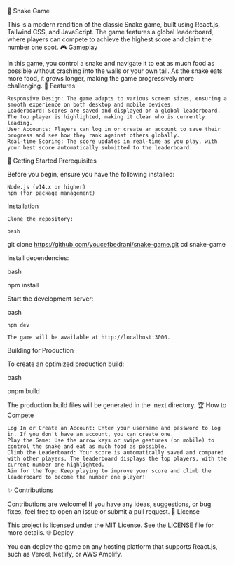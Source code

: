 🐍 Snake Game

This is a modern rendition of the classic Snake game, built using React.js, Tailwind CSS, and JavaScript. The game features a global leaderboard, where players can compete to achieve the highest score and claim the number one spot.
🎮 Gameplay

In this game, you control a snake and navigate it to eat as much food as possible without crashing into the walls or your own tail. As the snake eats more food, it grows longer, making the game progressively more challenging.
🌟 Features

    Responsive Design: The game adapts to various screen sizes, ensuring a smooth experience on both desktop and mobile devices.
    Leaderboard: Scores are saved and displayed on a global leaderboard. The top player is highlighted, making it clear who is currently leading.
    User Accounts: Players can log in or create an account to save their progress and see how they rank against others globally.
    Real-time Scoring: The score updates in real-time as you play, with your best score automatically submitted to the leaderboard.

🚀 Getting Started
Prerequisites

Before you begin, ensure you have the following installed:

    Node.js (v14.x or higher)
    npm (for package management)

Installation

    Clone the repository:

    bash

git clone https://github.com/youcefbedrani/snake-game.git
cd snake-game

Install dependencies:

bash

npm install

Start the development server:

bash

    npm dev

    The game will be available at http://localhost:3000.

Building for Production

To create an optimized production build:

bash

pnpm build

The production build files will be generated in the .next directory.
🏆 How to Compete

    Log In or Create an Account: Enter your username and password to log in. If you don't have an account, you can create one.
    Play the Game: Use the arrow keys or swipe gestures (on mobile) to control the snake and eat as much food as possible.
    Climb the Leaderboard: Your score is automatically saved and compared with other players. The leaderboard displays the top players, with the current number one highlighted.
    Aim for the Top: Keep playing to improve your score and climb the leaderboard to become the number one player!

✨ Contributions

Contributions are welcome! If you have any ideas, suggestions, or bug fixes, feel free to open an issue or submit a pull request.
📄 License

This project is licensed under the MIT License. See the LICENSE file for more details.
🌐 Deploy

You can deploy the game on any hosting platform that supports React.js, such as Vercel, Netlify, or AWS Amplify.
